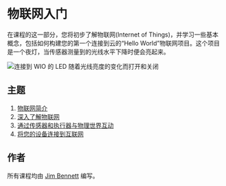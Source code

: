 # 物联网入门

在课程的这一部分，您将初步了解物联网(Internet of Things)，并学习一些基本概念，包括如何构建您的第一个连接到云的“Hello World”物联网项目。这个项目是一个夜灯，当传感器测量到的光线水平下降时便会亮起来。

![连接到 WIO 的 LED 随着光线亮度的变化而打开和关闭](../../images/wio-running-assignment-1-1.gif)

## 主题

1. [物联网简介](../lessons/1-introduction-to-iot/translations/README.zh-cn.md)
1. [深入了解物联网](../lessons/2-deeper-dive/translations/README.zh-cn.md)
1. [通过传感器和执行器与物理世界互动](../lessons/3-sensors-and-actuators/translations/README.zh-cn.md)
1. [将您的设备连接到互联网](../lessons/4-connect-internet/translations/README.zh-cn.md)

## 作者

所有课程均由 [Jim Bennett](https://GitHub.com/JimBobBennett) 编写。
